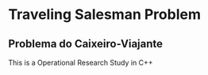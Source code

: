 # Traveling Salesman Problem
## Problema do Caixeiro-Viajante

This is a Operational Research Study in C++ 
